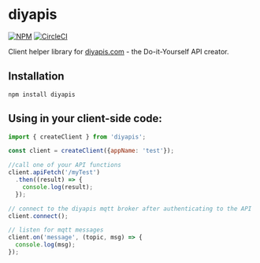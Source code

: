 # diyapis

[![NPM](https://nodei.co/npm/diyapis.png?compact=true)](https://nodei.co/npm/diyapis/)  [![CircleCI](https://circleci.com/gh/chirpers/diyapis-npm.svg?style=svg)](https://circleci.com/gh/chirpers/diyapis-npm)

Client helper library for [diyapis.com](https://diyapis.com) - the Do-it-Yourself API creator.



## Installation

`npm install diyapis`


## Using in your client-side code:
```javascript
import { createClient } from 'diyapis';

const client = createClient({appName: 'test'});

//call one of your API functions
client.apiFetch('/myTest')
  .then((result) => {
    console.log(result);
  });

// connect to the diyapis mqtt broker after authenticating to the API
client.connect();

// listen for mqtt messages
client.on('message', (topic, msg) => {
  console.log(msg);
});

```

